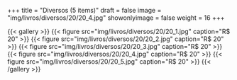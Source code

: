 +++
title = "Diversos (5 items)"
draft = false
image = "img/livros/diversos/20/20_4.jpg"
showonlyimage = false
weight = 16
+++
<!--more-->

{{< gallery >}}
{{< figure src="img/livros/diversos/20/20_1.jpg" caption="R$ 20" >}}
{{< figure src="img/livros/diversos/20/20_2.jpg" caption="R$ 20" >}}
{{< figure src="img/livros/diversos/20/20_3.jpg" caption="R$ 20" >}}
{{< figure src="img/livros/diversos/20/20_4.jpg" caption="R$ 20" >}}
{{< figure src="img/livros/diversos/20/20_5.jpg" caption="R$ 20" >}}
{{< /gallery >}}